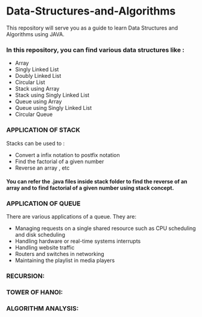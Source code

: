 # Data-Structures-and-Algorithms

This repository will serve you as a guide to learn Data Structures and Algorithms using JAVA.

### In this repository, you can find various data structures like :

- Array
- Singly Linked List
- Doubly Linked List
- Circular List
- Stack using Array
- Stack using Singly Linked List
- Queue using Array
- Queue using Singly Linked List
- Circular Queue

### APPLICATION OF STACK

Stacks can be used to :

- Convert a infix notation to postfix notation
- Find the factorial of a given number
- Reverse an array , etc

#### You can refer the .java files inside stack folder to find the reverse of an array and to find factorial of a given number using stack concept.

### APPLICATION OF QUEUE

There are various applications of a queue. They are:
- Managing requests on a single shared resource such as CPU scheduling and disk scheduling
- Handling hardware or real-time systems interrupts
- Handling website traffic
- Routers and switches in networking
- Maintaining the playlist in media players


### RECURSION:

### TOWER OF HANOI:


### ALGORITHM ANALYSIS:
